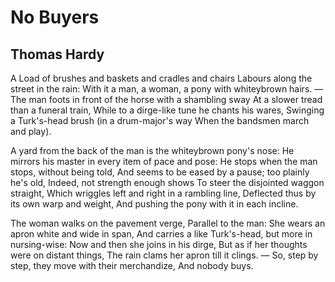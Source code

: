# No Buyers
## Thomas Hardy
A Load of brushes and baskets and cradles and chairs
Labours along the street in the rain:
With it a man, a woman, a pony with whiteybrown hairs. —
The man foots in front of the horse with a shambling sway
At a slower tread than a funeral train,
While to a dirge-like tune he chants his wares,
Swinging a Turk's-head brush (in a drum-major's way
When the bandsmen march and play).

A yard from the back of the man is the whiteybrown pony's nose:
He mirrors his master in every item of pace and pose:
He stops when the man stops, without being told,
And seems to be eased by a pause; too plainly he's old,
Indeed, not strength enough shows
To steer the disjointed waggon straight,
Which wriggles left and right in a rambling line,
Deflected thus by its own warp and weight,
And pushing the pony with it in each incline.

The woman walks on the pavement verge,
Parallel to the man:
She wears an apron white and wide in span,
And carries a like Turk's-head, but more in nursing-wise:
Now and then she joins in his dirge,
But as if her thoughts were on distant things,
The rain clams her apron till it clings. —
So, step by step, they move with their merchandize,
And nobody buys.